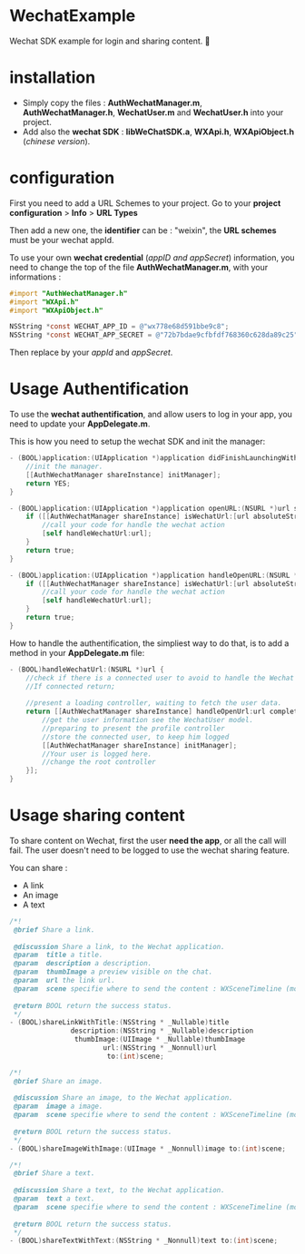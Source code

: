 # WechatExample
Wechat SDK example for login and sharing content. 🔫

# installation

 - Simply copy the files : **AuthWechatManager.m**, **AuthWechatManager.h**, **WechatUser.m** and **WechatUser.h** into your project.
 - Add also the **wechat SDK** : **libWeChatSDK.a**, **WXApi.h**, **WXApiObject.h** (*chinese version*).
 
# configuration

First you need to add a URL Schemes to your project.
Go to your **project configuration** > **Info** > **URL Types**

Then add a new one, the **identifier** can be : "weixin", the **URL schemes** must be your wechat appId.

To use your own **wechat credential** (*appID and appSecret*) information, you need to change the top of the file **AuthWechatManager.m**, with your informations : 

```Objective-c
#import "AuthWechatManager.h"
#import "WXApi.h"
#import "WXApiObject.h"

NSString *const WECHAT_APP_ID = @"wx778e68d591bbe9c8";
NSString *const WECHAT_APP_SECRET = @"72b7bdae9cfbfdf768360c628da89c25";
```

Then replace by your *appId* and *appSecret*.

# Usage Authentification

To use the **wechat authentification**, and allow users to log in your app, you need to update your **AppDelegate.m**.

This is how you need to setup the wechat SDK and init the manager:
```Objective-c
- (BOOL)application:(UIApplication *)application didFinishLaunchingWithOptions:(NSDictionary *)launchOptions {
    //init the manager.
    [[AuthWechatManager shareInstance] initManager];
    return YES;
}

- (BOOL)application:(UIApplication *)application openURL:(NSURL *)url sourceApplication:(NSString *)sourceApplication annotation:(id)annotation {
    if ([[AuthWechatManager shareInstance] isWechatUrl:[url absoluteString]]) {
        //call your code for handle the wechat action
        [self handleWechatUrl:url];
    }
    return true;
}

- (BOOL)application:(UIApplication *)application handleOpenURL:(NSURL *)url {
    if ([[AuthWechatManager shareInstance] isWechatUrl:[url absoluteString]]) {
        //call your code for handle the wechat action
        [self handleWechatUrl:url];
    }
    return true;
}
```

How to handle the authentification, the simpliest way to do that, is to add a method in your **AppDelegate.m** file:
```Objective-c
- (BOOL)handleWechatUrl:(NSURL *)url {
    //check if there is a connected user to avoid to handle the Wechat url
    //If connected return;
    
    //present a loading controller, waiting to fetch the user data.
    return [[AuthWechatManager shareInstance] handleOpenUrl:url completion:^(WechatUser * _Nullable user, NSError * _Nullable error) {
        //get the user information see the WechatUser model.
        //preparing to present the profile controller
        //store the connected user, to keep him logged
        [[AuthWechatManager shareInstance] initManager];
        //Your user is logged here.
        //change the root controller
    }];
}
```

# Usage sharing content

To share content on Wechat, first the user **need the app**, or all the call will fail.
The user doesn't need to be logged to use the wechat sharing feature.

You can share :

 - A link
 - An image
 - A text

```Objective-c
/*!
 @brief Share a link.
 
 @discussion Share a link, to the Wechat application.
 @param  title a title.
 @param  description a description.
 @param  thumbImage a preview visible on the chat.
 @param  url the link url.
 @param  scene specifie where to send the content : WXSceneTimeline (moment), WXSceneSession (contacts).
 
 @return BOOL return the success status.
 */
- (BOOL)shareLinkWithTitle:(NSString * _Nullable)title
               description:(NSString * _Nullable)description
                thumbImage:(UIImage * _Nullable)thumbImage
                       url:(NSString * _Nonnull)url
                        to:(int)scene;

/*!
 @brief Share an image.
 
 @discussion Share an image, to the Wechat application.
 @param  image a image.
 @param  scene specifie where to send the content : WXSceneTimeline (moment), WXSceneSession (contacts).
 
 @return BOOL return the success status.
 */
- (BOOL)shareImageWithImage:(UIImage * _Nonnull)image to:(int)scene;

/*!
 @brief Share a text.
 
 @discussion Share a text, to the Wechat application.
 @param  text a text.
 @param  scene specifie where to send the content : WXSceneTimeline (moment), WXSceneSession (contacts).
 
 @return BOOL return the success status.
 */
- (BOOL)shareTextWithText:(NSString * _Nonnull)text to:(int)scene;
```
